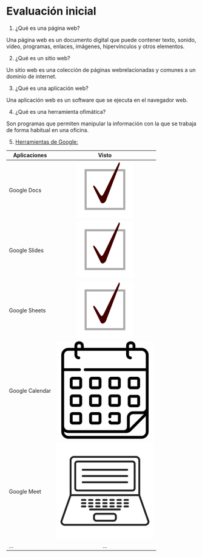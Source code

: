 # Evaluación inicial

1. ¿Qué es una página web?

Una página web es un documento digital que puede contener texto, sonido, vídeo, programas, enlaces, imágenes, hipervínculos y otros elementos.

2. ¿Qué es un sitio web?

Un sitio web es una colección de páginas webrelacionadas y comunes a un dominio de internet.

3. ¿Qué es una aplicación web?

Una aplicación web es un software que se ejecuta en el navegador web.

4. ¿Qué es una herramienta ofimática?

Son programas que permiten manipular la información con la que se trabaja de forma habitual en una oficina.

5. [Herramientas de Google:](https://www.google.com/intl/es-419/chrome/browser-tools/)

|Aplicaciones |Visto|
|--------------|:------:|
|Google Docs|![Visto](https://github.com/ivdemo/SMX2-M8UF1A2_Ivan-Delgado/blob/main/Check_mark.svg.jpg "Visto")|
|Google Slides|![Visto](https://github.com/ivdemo/SMX2-M8UF1A2_Ivan-Delgado/blob/main/Check_mark.svg.jpg "Visto")|
|Google Sheets|![Visto](https://github.com/ivdemo/SMX2-M8UF1A2_Ivan-Delgado/blob/main/Check_mark.svg.jpg "Visto")|
|Google Calendar|![Calendario](https://github.com/ivdemo/SMX2-M8UF1A2_Ivan-Delgado/blob/main/2370264.jpg "Calendario")|
|Google Meet| ![Meet](https://github.com/ivdemo/SMX2-M8UF1A2_Ivan-Delgado/blob/main/2933e7ea63cc960bf25d516c0db53b35-icono-de-computadora-portatil-plana.jpg "Meet")|
|...|...|

